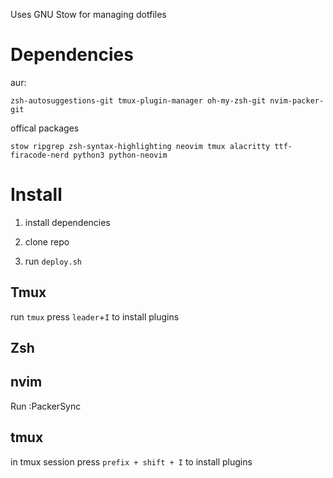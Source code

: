 Uses GNU Stow for managing dotfiles

# Dependencies

aur:

`zsh-autosuggestions-git tmux-plugin-manager oh-my-zsh-git nvim-packer-git`

offical packages

`stow ripgrep zsh-syntax-highlighting neovim tmux alacritty ttf-firacode-nerd python3 python-neovim`

# Install

1. install dependencies

2. clone repo

3. run `deploy.sh`

## Tmux
run `tmux`
press `leader`+`I` to install plugins

## Zsh

## nvim

Run :PackerSync

## tmux

in tmux session press `prefix + shift + I` to install plugins
